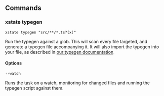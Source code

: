 ## Commands

### xstate typegen <files>

`xstate typegen "src/**/*.ts?(x)"`

Run the typegen against a glob. This will scan every file targeted, and generate a typegen file accompanying it. It will also import the typegen into your file, as described in [our typegen documentation](https://xstate.js.org/docs/guides/typescript.html#typegen-with-the-vscode-extension).

#### Options

`--watch`

Runs the task on a watch, monitoring for changed files and running the typegen script against them.
